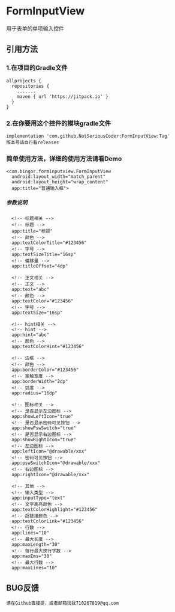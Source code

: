 # FormInputView
用于表单的单项输入控件

## 引用方法
### 1.在项目的Gradle文件
    allprojects {
      repositories {
        .......
        maven { url 'https://jitpack.io' }
      }
    }
### 2.在你要用这个控件的模块gradle文件
    implementation 'com.github.NotSeriousCoder:FormInputView:Tag'
    版本号请自行看releases

### 简单使用方法，详细的使用方法请看Demo
    <com.bingor.forminputview.FormInputView
      android:layout_width="match_parent"
      android:layout_height="wrap_content"
      app:title="普通输入框">
      
##### 参数说明
      <!-- 标题相关 -->
      <!-- 标题 -->
      app:title="标题"
      <!-- 颜色 -->
      app:textColorTitle="#123456"
      <!-- 字号 -->
      app:textSizeTitle="16sp"        
      <!-- 偏移量 -->
      app:titleOffset="4dp"    
      
      <!-- 正文相关 -->
      <!-- 正文 -->
      app:text="abc"        
      <!-- 颜色 -->
      app:textColor="#123456"        
      <!-- 字号 -->
      app:textSize="16sp"        
      
      <!-- hint相关 -->
      <!-- hint -->
      app:hint="abc"  
      <!-- 颜色 -->
      app:textColorHint="#123456"  
      
      <!-- 边框 -->  
      <!-- 颜色 -->
      app:borderColor="#123456"  
      <!-- 笔触宽度 -->
      app:borderWidth="2dp"  
      <!-- 弧度 -->
      app:radius="16dp"  
      
      <!-- 图标相关 -->  
      <!-- 是否显示左边图标 -->
      app:showLeftIcon="true"  
      <!-- 是否显示密码可见按钮 -->
      app:showPswSwitch="true"  
      <!-- 是否显示右边图标 -->
      app:showRightIcon="true"  
      <!-- 左边图标 -->
      app:leftIcon="@drawable/xxx"  
      <!-- 密码可见按钮 -->
      app:pswSwitchIcon="@drawable/xxx"  
      <!-- 右边图标 -->
      app:rightIcon="@drawable/xxx"  

      <!-- 其他 -->  
      <!-- 输入类型 -->
      app:inputType="text"  
      <!-- 文字高亮颜色 -->
      app:textColorHighlight="#123456"  
      <!-- 超链接颜色 -->
      app:textColorLink="#123456"  
      <!-- 行数 -->
      app:lines="10"  
      <!-- 最大长度 -->
      app:maxLength="30"  
      <!-- 每行最大换行字数 -->
      app:maxEms="30"  
      <!-- 最大行数 -->
      app:maxLines="10"  
 
## BUG反馈
    请在Github直接提，或者邮箱找我710267819@qq.com
